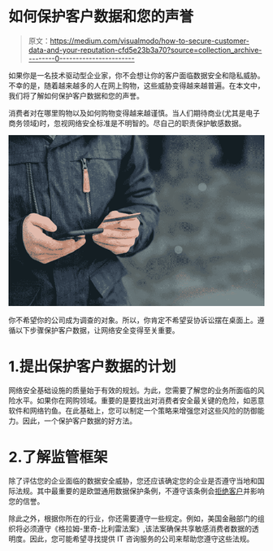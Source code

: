 # 如何保护客户数据和您的声誉

> 原文：<https://medium.com/visualmodo/how-to-secure-customer-data-and-your-reputation-cfd5e23b3a70?source=collection_archive---------0----------------------->

如果你是一名技术驱动型企业家，你不会想让你的客户面临数据安全和隐私威胁。不幸的是，随着越来越多的人在网上购物，这些威胁变得越来越普遍。在本文中，我们将了解如何保护客户数据和您的声誉。

消费者对在哪里购物以及如何购物变得越来越谨慎。当人们期待商业(尤其是电子商务领域)时，忽视网络安全标准是不明智的。尽自己的职责保护敏感数据。

![](img/1d32367426afa119c2899a8a29ea99ae.png)

你不希望你的公司成为调查的对象。所以，你肯定不希望妥协诉讼摆在桌面上。遵循以下步骤保护客户数据，让网络安全变得至关重要。

# 1.提出保护客户数据的计划

网络安全基础设施的质量始于有效的规划。为此，您需要了解您的业务所面临的风险水平。如果你在网购领域。重要的是要找出对消费者安全最关键的危险，如恶意软件和网络钓鱼。在此基础上，您可以制定一个策略来增强您对这些风险的防御能力。因此，一个保护客户数据的好方法。

# 2.了解监管框架

除了评估您的企业面临的数据安全威胁，您还应该确定您的企业是否遵守当地和国际法规。其中最重要的是欧盟通用数据保护条例，不遵守该条例会[拒绝客户](https://visualmodo.com/5-ways-to-improve-customer-trust-on-your-e-commerce-store/)并影响您的信誉。

除此之外，根据你所在的行业，你还需要遵守一些规定。例如，美国金融部门的组织将必须遵守《格拉姆-里奇-比利雷法案》,该法案确保共享敏感消费者数据的透明度。因此，您可能希望寻找提供 IT 咨询服务的公司来帮助您遵守这些法规。